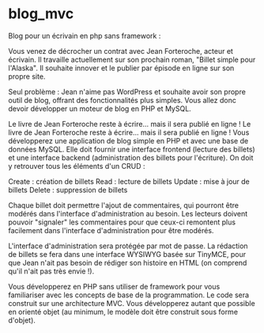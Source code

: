 # blog_mvc
Blog pour un écrivain en php sans framework :

Vous venez de décrocher un contrat avec Jean Forteroche, acteur et écrivain. Il travaille actuellement sur son prochain roman, "Billet simple pour l'Alaska". Il souhaite innover et le publier par épisode en ligne sur son propre site.

Seul problème : Jean n'aime pas WordPress et souhaite avoir son propre outil de blog, offrant des fonctionnalités plus simples. Vous allez donc devoir développer un moteur de blog en PHP et MySQL.

Le livre de Jean Forteroche reste à écrire... mais il sera publié en ligne !
Le livre de Jean Forteroche reste à écrire... mais il sera publié en ligne !
Vous développerez une application de blog simple en PHP et avec une base de données MySQL. Elle doit fournir une interface frontend (lecture des billets) et une interface backend (administration des billets pour l'écriture). On doit y retrouver tous les éléments d'un CRUD :

Create : création de billets
Read : lecture de billets
Update : mise à jour de billets
Delete : suppression de billets

Chaque billet doit permettre l'ajout de commentaires, qui pourront être modérés dans l'interface d'administration au besoin.
Les lecteurs doivent pouvoir "signaler" les commentaires pour que ceux-ci remontent plus facilement dans l'interface d'administration pour être modérés.

L'interface d'administration sera protégée par mot de passe. La rédaction de billets se fera dans une interface WYSIWYG basée sur TinyMCE, pour que Jean n'ait pas besoin de rédiger son histoire en HTML (on comprend qu'il n'ait pas très envie !).

Vous développerez en PHP sans utiliser de framework pour vous familiariser avec les concepts de base de la programmation. Le code sera construit sur une architecture MVC. Vous développerez autant que possible en orienté objet (au minimum, le modèle doit être construit sous forme d'objet).
